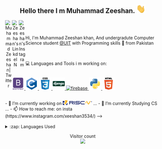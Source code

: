 <h2 align="center">Hello there I m Muhammad Zeeshan. <img src="https://raw.githubusercontent.com/ABSphreak/ABSphreak/master/gifs/Hi.gif" width="30px"></h2>
<center><a href="https://twitter.com/mzeeshan3534">
  <img align="left" alt="Muhammad Zeeshan| Twitter" width="22px" src="https://cdn.jsdelivr.net/npm/simple-icons@v3/icons/twitter.svg" />
</a>
<a href="https://www.linkedin.com/in/zeeshan-khan-651763208/">
  <img align="left" alt="Zeeshan's LinkdeIN" width="22px" src="https://cdn.jsdelivr.net/npm/simple-icons@v3/icons/linkedin.svg" />
</a>
<a href="https://www.instagram.com/xeeshan3534/">
  <img align="left" alt="Zeeshan's Instagram" width="22px" src="https://cdn.jsdelivr.net/npm/simple-icons@v3/icons/instagram.svg" />
</a></center>



<br><br>

Hi, I'm Muhammad Zeeshan khan, And undergradute Computer Science student [@UIT](https://www.uit.edu/) with Programming skills 🚀 from Pakistan
<br>
<br>
<br>
<p align='center'>
  <a href="https://www.instagram.com/xeeshan3534/"> <i class="fab fa-instagram"></i></a>
  <a href="https://twitter.com/Muhamma57794277"><i class="fab fa-twitter"></i></a>
  <a href="https://www.linkedin.com/in/zeeshan-khan-651763208//"><i class="fab fa-linkedin"></i></a>
  </p>


💻 Languages and Tools i m working on:
<br><br>
<p align="left"> <a href="https://getbootstrap.com" target="_blank"> <img src="https://raw.githubusercontent.com/devicons/devicon/master/icons/bootstrap/bootstrap-plain-wordmark.svg" alt="bootstrap" width="40" height="40"/> </a> <a href="https://www.cprogramming.com/" target="_blank"> <img src="https://raw.githubusercontent.com/devicons/devicon/master/icons/c/c-original.svg" alt="c" width="40" height="40"/> </a> <a href="https://www.w3schools.com/css/" target="_blank"> <img src="https://raw.githubusercontent.com/devicons/devicon/master/icons/css3/css3-original-wordmark.svg" alt="css3" width="40" height="40"/> </a> <a href="https://www.djangoproject.com/" target="_blank"> <img src="https://raw.githubusercontent.com/devicons/devicon/master/icons/django/django-original.svg" alt="django" width="40" height="40"/> </a>
   <a href="https://firebase.google.com/" target="_blank"> <img src="https://www.vectorlogo.zone/logos/firebase/firebase-icon.svg" alt="firebase" width="40" height="40"/> </a> 
  <a href="https://www.python.org" target="_blank"> <img src="https://raw.githubusercontent.com/devicons/devicon/master/icons/python/python-original.svg" alt="python" width="40" height="40"/> </a>
  <a href="https://www.w3.org/html/" target="_blank"> <img src="https://raw.githubusercontent.com/devicons/devicon/master/icons/html5/html5-original-wordmark.svg" alt="html5" width="40" height="40"/> </a></p>

<br>
- 🔭 I’m currently working on  <img height="15" src="img/Standard_2.png"> ...
- 🌱 I’m currently Studying CS  ...
- 📫 How to reach me: on insta (https://www.instagram.com/xeeshan3534/)
-->
<br><br>
<details>
  <summary>:zap: Languages Used</summary>
<a href="https://github.com/zeeshan3534/github-readme-stats">
  <img align="center" src="https://github-readme-stats.vercel.app/api/top-langs/?username=zeeshan3534&layout=compact&hide_border=true" />
</a>
</details>
<p align="center"> 
  Visitor count<br>
  <img src="https://profile-counter.glitch.me/zeeshan3534/count.svg" />
</p>
